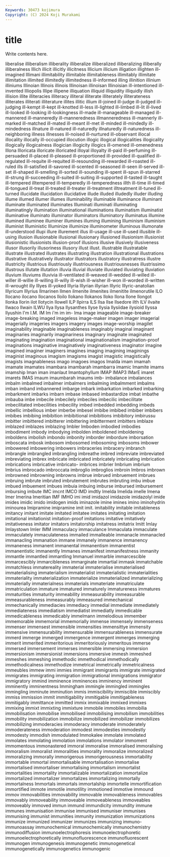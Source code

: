 ```yaml
---
Keywords: 30473 kojimura
Copyright: (C) 2024 Koji Murakami
---
```


# title

Write contents here.



liberalise illiberalism illiberality illiberalize illiberalized illiberalizing
illiberally illiberalness Illich illicit illicitly illicitness Illicium illicium illigation illighten
ill-imagined Illimani illimitability illimitable illimitableness illimitably illimitate illimitation illimited illimitedly
illimitedness ill-informed illing illinition illinium illiniums Illinoian Illinois illinois Illinoisan
illinoisan Illinoisian ill-intentioned ill-invented Illiopolis Illipe illipene illiquation illiquid illiquidity
illiquidly illish illision illite illiteracies illiteracy illiteral illiterate illiterately illiterateness
illiterates illiterati illiterature illites illitic illium ill-joined ill-judge ill-judged ill-judging
ill-kempt ill-kept ill-knotted ill-less ill-lighted ill-limbed ill-lit ill-lived ill-looked ill-looking
ill-lookingness ill-made ill-manageable ill-managed ill-mannered ill-manneredly ill-manneredness illmanneredness ill-mannerly ill-marked
ill-matched ill-mated ill-meant ill-met ill-minded ill-mindedly ill-mindedness illnature ill-natured ill-naturedly
illnaturedly ill-naturedness ill-neighboring illness illnesses ill-noised ill-nurtured ill-observant illocal illocality
illocally ill-occupied illocution illogic illogical illogicalities illogicality illogically illogicalness illogician
illogicity illogics ill-omened ill-omenedness Illona Illoricata illoricate illoricated illoyal illoyalty
ill-paid ill-perfuming ill-persuaded ill-placed ill-pleased ill-proportioned ill-provided ill-qualified ill-regulated ill-requite
ill-requited ill-resounding ill-rewarded ill-roasted ill-ruled ills ill-satisfied ill-savored ill-scented ill-seasoned
ill-seen ill-served ill-set ill-shaped ill-smelling ill-sorted ill-sounding ill-spent ill-spun ill-starred
ill-strung ill-succeeding ill-suited ill-suiting ill-supported ill-tasted ill-taught ill-tempered illtempered ill-temperedly
ill-temperedness illth ill-time ill-timed ill-tongued ill-treat ill-treated ill-treater ill-treatment illtreatment
ill-tuned ill-turned illucidate illucidation illucidative illude illuded illudedly illuder illuding
illume illumed illumer illumes illuminability illuminable illuminance illuminant illuminate illuminated
illuminates Illuminati illuminati illuminating illuminatingly illumination illuminational illuminations illuminatism illuminatist
illuminative illuminato illuminator illuminators illuminatory illuminatus illumine illumined illuminee illuminer
illumines illuming illumining Illuminism illuminism illuminist Illuministic Illuminize illuminize illuminometer
illuminous illumonate ill-understood illupi illure illurement illus ill-usage ill-use ill-used
illusible ill-using illusion illusionable illusional illusionary illusioned illusionism illusionist illusionistic
illusionists illusion-proof illusions illusive illusively illusiveness illusor illusorily illusoriness illusory
illust illust. illustrable illustratable illustrate illustrated illustrates illustrating illustration illustrational
illustrations illustrative illustratively illustrator illustrators illustratory illustratress illustre illustricity illustrious
illustriously illustriousness illustriousnesses illustrissimo illustrous illutate illutation illuvia illuvial illuviate
illuviated illuviating illuviation illuvium illuviums illuvivia ill-ventilated ill-weaved ill-wedded ill-willed
ill-willer ill-willie ill-willing ill-willy ill-wish ill-wisher ill-won ill-worded ill-written ill-wrought
illy Illyes ill-yoked Illyria Illyrian illyrian Illyric Illyric-anatolian Illyricum Illyrius
Ilmarinen Ilmen ilmenite ilmenites ilmenitite ilmenorutile ILO Ilocano ilocano Ilocanos
Iloilo Ilokano Ilokanos Iloko Ilona Ilone Ilongot Ilonka Ilorin ilot
Ilotycin Ilowell ILP Ilpirra ILS Ilsa Ilse Ilsedore ilth ILV
ilvaite Ilwaco Ilwain ILWU Ilya Ilysa Ilysanthes Ilyse Ilysia Ilysiidae
ilysioid Ilyssa Ilyushin I'm I.M. IM Im i'm im im-
Ima image imageable image-breaker image-breaking imaged imageless image-maker imagen imager
imagerial imagerially imageries imagers imagery images image-worship imagilet imaginability imaginable
imaginableness imaginably imaginal imaginant imaginaries imaginarily imaginariness imaginary imaginate imaginated
imaginating imagination imaginational imaginationalism imagination-proof imaginations imaginative imaginatively imaginativeness imaginator
imagine imagined imaginer imaginers imagines imaging imagining imaginings imaginist imaginous
imagism imagisms imagist imagistic imagistically imagists imagnableness imago imagoes imagos
Imalda imam imamah imamate imamates imambara imambarah imambarra imamic Imamite
imams imamship Iman iman imanlaut Imantophyllum IMAP IMAP3 IMarE imaret
imarets IMAS imaum imaumbarah imaums imb- imbalance imbalances imbalm imbalmed
imbalmer imbalmers imbalming imbalmment imbalms imban imband imbannered imbarge imbark
imbarkation imbarked imbarking imbarkment imbarks imbarn imbase imbased imbastardize imbat
imbathe imbauba imbe imbecile imbecilely imbeciles imbecilic imbecilitate imbecilitated imbecilities
imbecility imbed imbedded imbedding imbeds imbellic imbellious imber imberbe imbesel
imbibe imbibed imbiber imbibers imbibes imbibing imbibition imbibitional imbibitions imbibitory
imbirussu imbitter imbittered imbitterer imbittering imbitterment imbitters imblaze imblazed imblazes
imblazing Imbler Imboden imbodied imbodies imbodiment imbody imbodying imbolden imboldened
imboldening imboldens imbolish imbondo imbonity imborder imbordure imborsation imboscata imbosk
imbosom imbosomed imbosoming imbosoms imbower imbowered imbowering imbowers imbraceries imbracery
imbranch imbrangle imbrangled imbrangling imbreathe imbred imbreviate imbreviated imbreviating imbrex
imbricate imbricated imbricately imbricating imbrication imbrications imbricative imbricato- imbrices imbrier
Imbrium imbrium Imbrius imbrocado imbroccata imbroglio imbroglios imbroin Imbros imbrown
imbrowned imbrowning imbrowns imbrue imbrued imbruement imbrues imbruing imbrute imbruted
imbrutement imbrutes imbruting imbu imbue imbued imbuement imbues imbuia imbuing
imburse imbursed imbursement imbursing imbute IMC imcnt IMCO IMD imdtly
Imelda Imelida imelle Imena Imer Imerina Imeritian IMF IMHO imi
imid imidazol imidazole imidazolyl imide imides imidic imido imidogen imids
iminazole imine imines imino iminohydrin iminourea Imipramine imipramine imit imit.
imitability imitable imitableness imitancy imitant imitate imitated imitatee imitates imitating
imitation imitational imitationist imitation-proof imitations imitative imitatively imitativeness imitator imitators
imitatorship imitatress imitatrix Imitt Imlay Imlaystown Imler IMM immaculacy immaculance
Immaculata immaculate immaculately immaculateness immailed immalleable immanacle immanacled immanacling immanation
immane immanely immanence immanency immaneness immanent immanental immanentism immanentist immanentistic
immanently Immanes immanifest immanifestness immanity immantle immantled immantling Immanuel immarble
immarcescible immarcescibly immarcibleness immarginate immartial immask immatchable immatchless immatereality immaterial
immaterialise immaterialised immaterialising immaterialism immaterialist immaterialistic immaterialities immateriality immaterialization immaterialize
immaterialized immaterializing immaterially immaterialness immaterials immateriate immatriculate immatriculation immature immatured
immaturely immatureness immatures immaturities immaturity immeability immeasurability immeasurable immeasurableness immeasurably
immeasured immechanical immechanically immediacies immediacy immedial immediate immediately immediateness immediatism
immediatist immediatly immedicable immedicableness immedicably immelmann immelodious immember immemorable immemorial
immemorially immense immensely immenseness immenser immensest immensible immensities immensittye immensity
immensive immensurability immensurable immensurableness immensurate immerd immerge immerged immergence immergent
immerges immerging immerit immerited immeritorious immeritoriously immeritous immerse immersed immersement
immerses immersible immersing immersion immersionism immersionist immersions immersive immesh immeshed
immeshes immeshing immethodic immethodical immethodically immethodicalness immethodize immetrical immetrically immetricalness
immeubles immew immi immies immigrant immigrants immigrate immigrated immigrates immigrating
immigration immigrational immigrations immigrator immigratory immind imminence imminences imminency imminent
imminently imminentness Immingham immingle immingled immingles immingling imminute imminution immis
immiscibility immiscible immiscibly immiss immission immit immitigability immitigable immitigableness immitigably
immittance immitted immix immixable immixed immixes immixing immixt immixting immixture
immobile immobiles immobilia immobilisation immobilise immobilised immobilising immobilism immobilities immobility
immobilization immobilize immobilized immobilizer immobilizes immobilizing immoderacies immoderacy immoderate immoderately
immoderateness immoderation immodest immodesties immodestly immodesty immodish immodulated Immokalee immolate
immolated immolates immolating immolation immolations immolator immoment immomentous immonastered immoral
immoralise immoralised immoralising immoralism immoralist immoralities immorality immoralize immoralized immoralizing
immorally immorigerous immorigerousness immortability immortable immortal immortalisable immortalisation immortalise immortalised
immortaliser immortalising immortalism immortalist immortalities immortality immortalizable immortalization immortalize immortalized
immortalizer immortalizes immortalizing immortally immortalness Immortals immortals immortalship immortelle immortification
immortified immote immotile immotility immotioned immotive immound immov immovabilities immovability
immovable immovableness immovables immovably immoveability immoveable immoveableness immoveables immoveably immoved
immun immund immundicity immundity immune immunes immunisation immunise immunised immuniser
immunises immunising immunist immunities immunity immunization immunizations immunize immunized immunizer
immunizes immunizing immuno- immunoassay immunochemical immunochemically immunochemistry immunodiffusion immunoelectrophoresis immunoelectrophoretic
immunoelectrophoretically immunofluorescence immunofluorescent immunogen immunogenesis immunogenetic immunogenetical immunogenetically immunogenetics immunogenic

